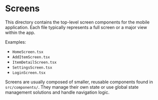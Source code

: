 # Screens

This directory contains the top-level screen components for the mobile application. Each file typically represents a full screen or a major view within the app.

Examples:
- `HomeScreen.tsx`
- `AddItemScreen.tsx`
- `ItemDetailScreen.tsx`
- `SettingsScreen.tsx`
- `LoginScreen.tsx`

Screens are usually composed of smaller, reusable components found in `src/components/`. They manage their own state or use global state management solutions and handle navigation logic.
